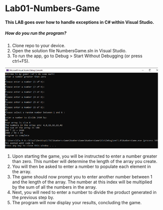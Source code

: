 # Lab01-Numbers-Game

#### This LAB goes over how to handle exceptions in C# within Visual Studio.

##### How do you run the program?

1) Clone repo to your device.
2) Open the solution file NumbersGame.sln in Visual Studio.
3) To run the app, go to Debug > Start Without Debugging (or press ctrl+F5).

![OUTPUT](output.png)

1) Upon starting the game, you will be instructed to enter a number greater than zero. This number will determine the length of the array you create.
2) You will then be asked to enter a number to populate each element in the array.
3) The game should now prompt you to enter another number between 1 and the length of the array. The number at this index will be multiplied by the sum of all the numbers in the array.
4) Next, you will need to enter a number to divide the product generated in the previous step by.
5) The program will now display your results, concluding the game.


